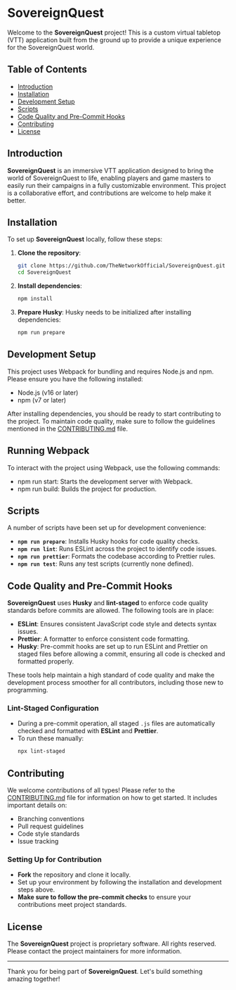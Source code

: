 # SovereignQuest

Welcome to the **SovereignQuest** project! This is a custom virtual tabletop (VTT) application built from the ground up to provide a unique experience for the SovereignQuest world.

## Table of Contents

- [Introduction](#introduction)
- [Installation](#installation)
- [Development Setup](#development-setup)
- [Scripts](#scripts)
- [Code Quality and Pre-Commit Hooks](#code-quality-and-pre-commit-hooks)
- [Contributing](#contributing)
- [License](#license)

## Introduction

**SovereignQuest** is an immersive VTT application designed to bring the world of SovereignQuest to life, enabling players and game masters to easily run their campaigns in a fully customizable environment. This project is a collaborative effort, and contributions are welcome to help make it better.

## Installation

To set up **SovereignQuest** locally, follow these steps:

1. **Clone the repository**:

   ```bash
   git clone https://github.com/TheNetworkOfficial/SovereignQuest.git
   cd SovereignQuest
   ```

2. **Install dependencies**:

   ```bash
   npm install
   ```

3. **Prepare Husky**:
   Husky needs to be initialized after installing dependencies:
   ```bash
   npm run prepare
   ```

## Development Setup

This project uses Webpack for bundling and requires Node.js and npm. Please ensure you have the following installed:

- Node.js (v16 or later)
- npm (v7 or later)

After installing dependencies, you should be ready to start contributing to the project. To maintain code quality, make sure to follow the guidelines mentioned in the [CONTRIBUTING.md](CONTRIBUTING.md) file.

## Running Webpack

To interact with the project using Webpack, use the following commands:

- npm run start: Starts the development server with Webpack.
- npm run build: Builds the project for production.

## Scripts

A number of scripts have been set up for development convenience:

- **`npm run prepare`**: Installs Husky hooks for code quality checks.
- **`npm run lint`**: Runs ESLint across the project to identify code issues.
- **`npm run prettier`**: Formats the codebase according to Prettier rules.
- **`npm run test`**: Runs any test scripts (currently none defined).

## Code Quality and Pre-Commit Hooks

**SovereignQuest** uses **Husky** and **lint-staged** to enforce code quality standards before commits are allowed. The following tools are in place:

- **ESLint**: Ensures consistent JavaScript code style and detects syntax issues.
- **Prettier**: A formatter to enforce consistent code formatting.
- **Husky**: Pre-commit hooks are set up to run ESLint and Prettier on staged files before allowing a commit, ensuring all code is checked and formatted properly.

These tools help maintain a high standard of code quality and make the development process smoother for all contributors, including those new to programming.

### Lint-Staged Configuration

- During a pre-commit operation, all staged `.js` files are automatically checked and formatted with **ESLint** and **Prettier**.
- To run these manually:
  ```bash
  npx lint-staged
  ```

## Contributing

We welcome contributions of all types! Please refer to the [CONTRIBUTING.md](CONTRIBUTING.md) file for information on how to get started. It includes important details on:

- Branching conventions
- Pull request guidelines
- Code style standards
- Issue tracking

### Setting Up for Contribution

- **Fork** the repository and clone it locally.
- Set up your environment by following the installation and development steps above.
- **Make sure to follow the pre-commit checks** to ensure your contributions meet project standards.

## License

The **SovereignQuest** project is proprietary software. All rights reserved. Please contact the project maintainers for more information.

---

Thank you for being part of **SovereignQuest**. Let's build something amazing together!
